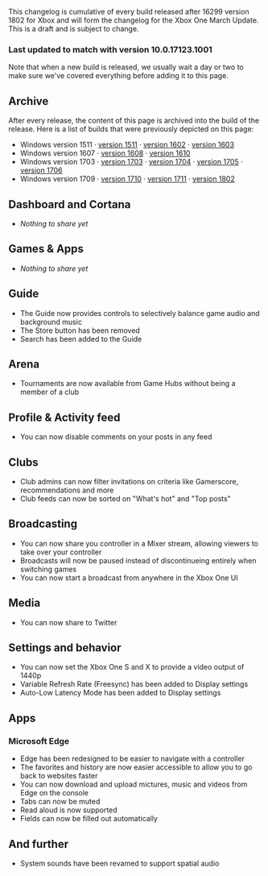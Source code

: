 
This changelog is cumulative of every build released after 16299 version 1802 for Xbox and will form the changelog for the Xbox One March Update. This is a draft and is subject to change.

### Last updated to match with version 10.0.17123.1001
Note that when a new build is released, we usually wait a day or two to make sure we've covered everything before adding it to this page.

<!--
## No update in preview
Xbox currently has no update in any of its preview rings, so we don't have anything to show you here.
-->

## Archive
After every release, the content of this page is archived into the build of the release. Here is a list of builds that were previously depicted on this page:

- Windows version 1511 &middot; [version 1511](https://changewindows.org/build/10586/xbox#1094) &middot; [version 1602](https://changewindows.org/build/10586/xbox#1100) &middot; [version 1603](https://changewindows.org/build/10586/xbox#1006)
- Windows version 1607 &middot; [version 1608](https://changewindows.org/build/14393/xbox#1018) &middot; [version 1610](https://changewindows.org/build/14393/xbox#2123)
- Windows version 1703 &middot; [version 1703](https://changewindows.org/build/15063/xbox#1005) &middot; [version 1704](https://changewindows.org/build/15063/xbox#2019) &middot; [version 1705](https://changewindows.org/build/15063/xbox#3054) &middot; [version 1706](https://changewindows.org/build/15063/xbox#4082)
- Windows version 1709 &middot; [version 1710](https://changewindows.org/build/16299/xbox#3031) &middot; [version 1711](https://changewindows.org/build/16299/xbox#4036) &middot; [version 1802](https://changewindows.org/build/16299/xbox#5101)

## Dashboard and Cortana
- _Nothing to share yet_

## Games & Apps
- _Nothing to share yet_

## Guide
- The Guide now provides controls to selectively balance game audio and background music
- The Store button has been removed
- Search has been added to the Guide

## Arena
- Tournaments are now available from Game Hubs without being a member of a club

## Profile & Activity feed
- You can now disable comments on your posts in any feed

## Clubs
- Club admins can now filter invitations on criteria like Gamerscore, recommendations and more
- Club feeds can now be sorted on "What's hot" and "Top posts"

## Broadcasting
- You can now share you controller in a Mixer stream, allowing viewers to take over your controller
- Broadcasts will now be paused instead of discontinueing entirely when switching games
- You can now start a broadcast from anywhere in the Xbox One UI

## Media
- You can now share to Twitter

## Settings and behavior
- You can now set the Xbox One S and X to provide a video output of 1440p
- Variable Refresh Rate (Freesync) has been added to Display settings
- Auto-Low Latency Mode has been added to Display settings

## Apps
### Microsoft Edge
- Edge has been redesigned to be easier to navigate with a controller
- The favorites and history are now easier accessible to allow you to go back to websites faster
- You can now download and upload mictures, music and videos from Edge on the console
- Tabs can now be muted
- Read aloud is now supported
- Fields can now be filled out automatically

## And further
- System sounds have been revamed to support spatial audio